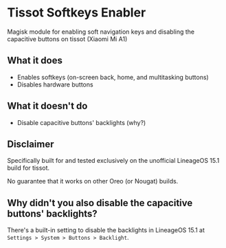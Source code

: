 # Tissot Softkeys Enabler

Magisk module for enabling soft navigation keys and disabling the capacitive buttons on tissot (Xiaomi Mi A1)

## What it does

* Enables softkeys (on-screen back, home, and multitasking buttons)
* Disables hardware buttons

## What it doesn't do

* Disable capacitive buttons' backlights (why?)

## Disclaimer

Specifically built for and tested exclusively on the unofficial LineageOS 15.1 build for tissot.

No guarantee that it works on other Oreo (or Nougat) builds.

## Why didn't you also disable the capacitive buttons' backlights?

There's a built-in setting to disable the backlights in LineageOS 15.1 at `Settings > System > Buttons > Backlight`.